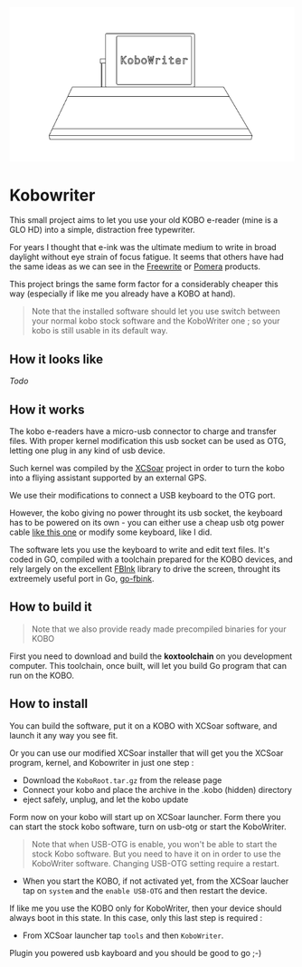 <p align="center">
  <img src="assets/kobowriter.png" />
</p>

# Kobowriter

This small project aims to let you use your old KOBO e-reader (mine is a GLO HD) into a simple, distraction free typewriter.

For years I thought that e-ink was the ultimate medium to write in broad daylight without eye strain of focus fatigue. It seems that others have had the same ideas as we can see in the [Freewrite](https://getfreewrite.com/) or [Pomera](https://www.kickstarter.com/projects/2132003782/pomera-pocket-typewriter-with-e-ink?ref=category_newest&amp;ref=discovery) products.

This project brings the same form factor for a considerably cheaper this way (especially if like me you already have a KOBO at hand).

> Note that the installed software should let you use switch between your normal kobo stock software and the KoboWriter one ; so your kobo is still usable in its default way.

## How it looks like

*Todo*

## How it works

The kobo e-readers have a micro-usb connector to charge and transfer files. With proper kernel modification this usb socket can be used as OTG, letting one plug in any kind of usb device.

Such kernel was compiled by the [XCSoar](https://github.com/XCSoar/XCSoar) project in order to turn the kobo into a fliying assistant supported by an external GPS. 

We use their modifications to connect a USB keyboard to the OTG port.

However, the kobo giving no power throught its usb socket, the keyboard has to be powered on its own - you can either use a cheap usb otg power cable [like this one](https://www.amazon.com/AuviPal-Micro-USB-Cable-Power/dp/B07FY9Z9GD/ref=sr_1_3?crid=13TQ5BP3TUJT5&dchild=1&keywords=powered+usb+otg&qid=1630094365&sprefix=powered+%2Caps%2C536&sr=8-3) or modify some keyboard, like I did.

The software lets you use the keyboard to write and edit text files. It's coded in GO, compiled with a toolchain prepared for the KOBO devices, and rely largely on the excellent [FBInk](https://github.com/NiLuJe/FBInk) library to drive the screen, throught its extreemely useful port in Go, [go-fbink](https://github.com/shermp/go-fbink-v2).
## How to build it

> Note that we also provide ready made precompiled binaries for your KOBO

First you need to download and build the **koxtoolchain** on you development computer. This toolchain, once built, will let you build Go program that can run on the KOBO.

## How to install

You can build the software, put it on a KOBO with XCSoar software, and launch it any way you see fit.

Or you can use our modified XCSoar installer that will get you the XCSoar program, kernel, and Kobowriter in just one step :

- Download the `KoboRoot.tar.gz` from the release page
- Connect your kobo and place the archive in the .kobo (hidden) directory
- eject safely, unplug, and let the kobo update
  
Form now on your kobo will start up on XCSoar launcher. Form there you can start the stock kobo software, turn on usb-otg or start the KoboWriter.

> Note that when USB-OTG is enable, you won't be able to start the stock Kobo software. But you need to have it on in order to use the KoboWriter software. Changing USB-OTG setting require a restart.

- When you start the KOBO, if not activated yet, from the XCSoar laucher tap on `system` and the `enable USB-OTG` and then restart the device.

If like me you use the KOBO only for KoboWriter, then your device should always boot in this state. In this case, only this last step is required :

- From XCSoar launcher tap `tools` and then `KoboWriter`.

Plugin you powered usb kayboard and you should be good to go ;-)
